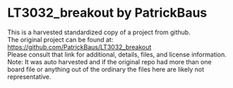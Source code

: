 
# LT3032_breakout by PatrickBaus  
This is a harvested standardized copy of a project from github.  
The original project can be found at:  
https://github.com/PatrickBaus/LT3032_breakout  
Please consult that link for additional, details, files, and license information.  
Note: It was auto harvested and if the original repo had more than one board file or anything out of the ordinary the files here are likely not representative.  
    